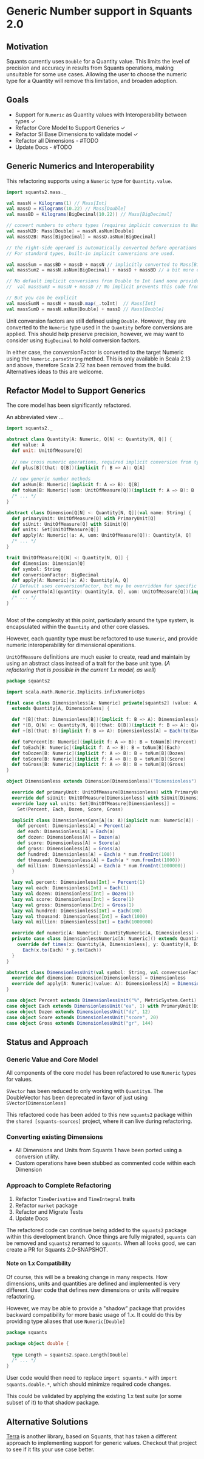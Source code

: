 # Generic Number support in Squants 2.0

## Motivation

Squants currently uses `Double` for a Quantity value.
This limits the level of precision and accuracy in results from Squants operations, making unsuitable for some use cases.
Allowing the user to choose the numeric type for a Quantity will remove this limitation, and broaden adoption.

## Goals

* Support for `Numeric` as Quantity values with Interoperability between types ✓ 
* Refactor Core Model to Support Generics ✓
* Refactor SI Base Dimensions to validate model ✓
* Refactor all Dimensions - #TODO
* Update Docs - #TODO

## Generic Numerics and Interoperability

This refactoring supports using a `Numeric` type for `Quantity.value`.

```scala
import squants2.mass._

val massN = Kilograms(1) // Mass[Int]
val massD = Kilograms(10.22) // Mass[Double]
val massBD = Kilograms(BigDecimal(10.22)) // Mass[BigDecimal]

// convert numbers to others types (requires implicit conversion to Numeric in scope)
val massN2D: Mass[Double] = massN.asNum[Double]
val massD2B: Mass[BigDecimal] = massD.asNum[BigDecimal]

// the right-side operand is automatically converted before operations are applied
// For standard types, built-in implicit conversions are used.

val massSum = massBD + massD + massN // implicitly converted to Mass[BigDecimal]
val massSum2 = massN.asNum[BigDecimal] + massD + massBD // a bit more explicit

// No default implicit conversions from Double to Int (and none provided as it creates precision loss)
//  val massSum3 = massN + massD // No implicit prevents this code from compiling - GOOD!

// But you can be explicit
val massSumN = massN + massD.map(_.toInt)  // Mass[Int]
val massSumD = massN.asNum[Double] + massD // Mass[Double]
```

Unit conversion factors are still defined using `Double`. 
However, they are converted to the `Numeric` type used in the `Quantity` before conversions are applied.
This should help preserve precision, however, we may want to consider using `BigDecimal` to hold conversion factors.

In either case, the conversionFactor is converted to the target Numeric using the `Numeric.parseString` method.
This is only available in Scala 2.13 and above, therefore Scala 2.12 has been removed from the build.
Alternatives ideas to this are welcome.

## Refactor Model to Support Generics

The core model has been significantly refactored.

An abbreviated view ...
```scala
import squants2._

abstract class Quantity[A: Numeric, Q[N] <: Quantity[N, Q]] {
  def value: A
  def unit: UnitOfMeasure[Q]
  
  // new cross numeric operations, required implicit conversion from type on right to type on left
  def plus[B](that: Q[B])(implicit f: B => A): Q[A]
  
  // new generic number methods
  def asNum[B: Numeric](implicit f: A => B): Q[B]
  def toNum[B: Numeric](uom: UnitOfMeasure[Q])(implicit f: A => B): B
  /* ... */
}

abstract class Dimension[Q[N] <: Quantity[N, Q]](val name: String) {
  def primaryUnit: UnitOfMeasure[Q] with PrimaryUnit[Q]
  def siUnit: UnitOfMeasure[Q] with SiUnit[Q]
  def units: Set[UnitOfMeasure[Q]]
  def apply[A: Numeric](a: A, uom: UnitOfMeasure[Q]): Quantity[A, Q]
  /* ... */
}

trait UnitOfMeasure[Q[N] <: Quantity[N, Q]] {
  def dimension: Dimension[Q]
  def symbol: String
  def conversionFactor: BigDecimal  
  def apply[A: Numeric](a: A): Quantity[A, Q]
  // Default uses conversionFactor, but may be overridden for specific Dimensions of Units
  def convertTo[A](quantity: Quantity[A, Q], uom: UnitOfMeasure[Q])(implicit num: Numeric[A]): Quantity[A, Q]
  /* ... */
}



```

Most of the complexity at this point, particularly around the type system, is encapsulated within the `Quantity` and other core classes.

However, each quantity type must be refactored to use `Numeric`, and provide numeric interoperability for dimensional operations.

`UnitOfMeasure` definitions are much easier to create, read and maintain by using an abstract class instead of a trait for the base unit type.
(*A refactoring that is possible in the current 1.x model, as well*)

```scala
package squants2

import scala.math.Numeric.Implicits.infixNumericOps

final case class Dimensionless[A: Numeric] private[squants2] (value: A, unit: DimensionlessUnit)
  extends Quantity[A, Dimensionless] {

  def *[B](that: Dimensionless[B])(implicit f: B => A): Dimensionless[A] = Each(to(Each) * that.toNum[A](Each))
  def *[B, Q[N] <: Quantity[N, Q]](that: Q[B])(implicit f: B => A): Q[A] = that.asNum[A] * to(Each)
  def +[B](that: B)(implicit f: B => A): Dimensionless[A] = Each(to(Each) + f(that))

  def toPercent[B: Numeric](implicit f: A => B): B = toNum[B](Percent)
  def toEach[B: Numeric](implicit f: A => B): B = toNum[B](Each)
  def toDozen[B: Numeric](implicit f: A => B): B = toNum[B](Dozen)
  def toScore[B: Numeric](implicit f: A => B): B = toNum[B](Score)
  def toGross[B: Numeric](implicit f: A => B): B = toNum[B](Gross)
}

object Dimensionless extends Dimension[Dimensionless]("Dimensionless") {

  override def primaryUnit: UnitOfMeasure[Dimensionless] with PrimaryUnit[Dimensionless] = Each
  override def siUnit: UnitOfMeasure[Dimensionless] with SiUnit[Dimensionless] = Each
  override lazy val units: Set[UnitOfMeasure[Dimensionless]] =
    Set(Percent, Each, Dozen, Score, Gross)

  implicit class DimensionlessCons[A](a: A)(implicit num: Numeric[A]) {
    def percent: Dimensionless[A] = Percent(a)
    def each: Dimensionless[A] = Each(a)
    def dozen: Dimensionless[A] = Dozen(a)
    def score: Dimensionless[A] = Score(a)
    def gross: Dimensionless[A] = Gross(a)
    def hundred: Dimensionless[A] = Each(a * num.fromInt(100))
    def thousand: Dimensionless[A] = Each(a * num.fromInt(1000))
    def million: Dimensionless[A] = Each(a * num.fromInt(1000000))
  }

  lazy val percent: Dimensionless[Int] = Percent(1)
  lazy val each: Dimensionless[Int] = Each(1)
  lazy val dozen: Dimensionless[Int] = Dozen(1)
  lazy val score: Dimensionless[Int] = Score(1)
  lazy val gross: Dimensionless[Int] = Gross(1)
  lazy val hundred: Dimensionless[Int] = Each(100)
  lazy val thousand: Dimensionless[Int] = Each(1000)
  lazy val million: Dimensionless[Int] = Each(1000000)

  override def numeric[A: Numeric]: QuantityNumeric[A, Dimensionless] = DimensionlessNumeric[A]()
  private case class DimensionlessNumeric[A: Numeric]() extends QuantityNumeric[A, Dimensionless](this) {
    override def times(x: Quantity[A, Dimensionless], y: Quantity[A, Dimensionless]): Quantity[A, Dimensionless] =
      Each(x.to(Each) * y.to(Each))
  }
}

abstract class DimensionlessUnit(val symbol: String, val conversionFactor: ConversionFactor) extends UnitOfMeasure[Dimensionless] {
  override def dimension: Dimension[Dimensionless] = Dimensionless
  override def apply[A: Numeric](value: A): Dimensionless[A] = Dimensionless(value, this)
}

case object Percent extends DimensionlessUnit("%", MetricSystem.Centi)
case object Each extends DimensionlessUnit("ea", 1) with PrimaryUnit[Dimensionless] with SiUnit[Dimensionless]
case object Dozen extends DimensionlessUnit("dz", 12)
case object Score extends DimensionlessUnit("score", 20)
case object Gross extends DimensionlessUnit("gr", 144)

```

## Status and Approach

### Generic Value and Core Model 

All components of the core model has been refactored to use `Numeric` types for values.

`SVector` has been reduced to only working with `Quantity`s.  The DoubleVector has been deprecated in favor of just using `SVector[Dimensionless]`

This refactored code has been added to this new `squants2` package within the `shared [squants-sources]` project,
where it can live during refactoring.

### Converting existing Dimensions

* All Dimensions and Units from Squants 1 have been ported using a conversion utility.
* Custom operations have been stubbed as commented code within each Dimension

### Approach to Complete Refactoring

1. Refactor `TimeDerivative` and `TimeIntegral` traits
2. Refactor `market` package
4. Refactor and Migrate Tests
5. Update Docs

The refactored code can continue being added to the `squants2` package within this development branch.
Once things are fully migrated, `squants` can be removed and `squants2` renamed to `squants`.
When all looks good, we can create a PR for Squants 2.0-SNAPSHOT.

#### Note on 1.x Compatibility

Of course, this will be a breaking change in many respects.
How dimensions, units and quantities are defined and implemented is very different.
User code that defines new dimensions or units will require refactoring.

However, we may be able to provide a "shadow" package that provides backward compatibility for more basic usage of 1.x.
It could do this by providing type aliases that use `Numeric[Double]`

```scala
package squants

package object double {
  
  type Length = squants2.space.Length[Double]
  /* ... */
}
```

User code would then need to replace `import squants.*` with `import squants.double.*`,
which should minimize required code changes.

This could be validated by applying the existing 1.x test suite (or some subset of it) to that shadow package.


## Alternative Solutions

[Terra](https://github.com/hunterpayne/terra) is another library, based on Squants, that has taken a different approach to implementing support for generic values.
Checkout that project to see if it fits your use case better.
